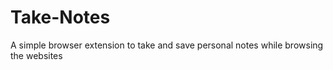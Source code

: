 # Take-Notes
A simple browser extension to take and save personal notes  while browsing the websites
